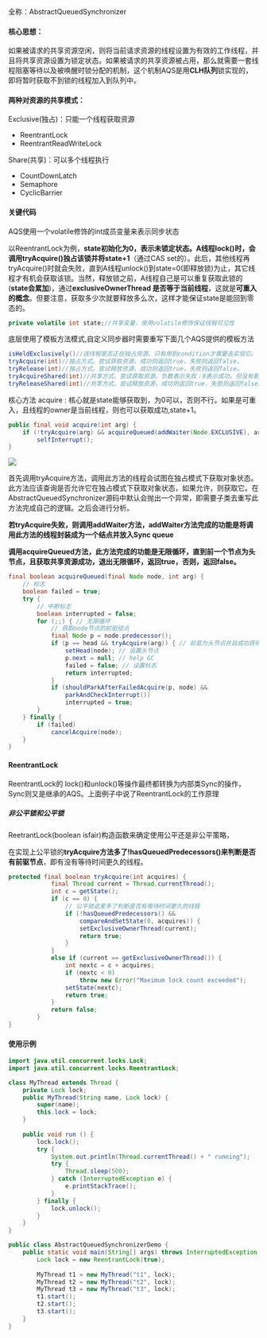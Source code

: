 全称：AbstractQueuedSynchronizer

#### 核心思想：

如果被请求的共享资源空闲，则将当前请求资源的线程设置为有效的工作线程，并且将共享资源设置为锁定状态。如果被请求的共享资源被占用，那么就需要一套线程阻塞等待以及被唤醒时锁分配的机制，这个机制AQS是用**CLH队列**锁实现的，即将暂时获取不到锁的线程加入到队列中。

#### 两种对资源的共享模式：

Exclusive(独占)：只能一个线程获取资源

- ReentrantLock
- ReentrantReadWriteLock

Share(共享)：可以多个线程执行

- CountDownLatch
- Semaphore
- CyclicBarrier

#### 关键代码

AQS使用一个volatile修饰的int成员变量来表示同步状态

以ReentrantLock为例，**state初始化为0，表示未锁定状态。A线程lock()时，会调用tryAcquire()独占该锁并将state+1**（通过CAS set的）。此后，其他线程再tryAcquire()时就会失败，直到A线程unlock()到state=0(即释放锁)为止，其它线程才有机会获取该锁。当然，释放锁之前，A线程自己是可以重复获取此锁的(**state会累加**)，通过**exclusiveOwnerThread 是否等于当前线程**，这就是**可重入的概念**。但要注意，获取多少次就要释放多么次，这样才能保证state是能回到零态的。

```java
private volatile int state;//共享变量，使用volatile修饰保证线程可见性
```

 底层使用了模板方法模式,自定义同步器时需要重写下面几个AQS提供的模板方法

```java
isHeldExclusively()//该线程是否正在独占资源。只有用到condition才需要去实现它。
tryAcquire(int)//独占方式。尝试获取资源，成功则返回true，失败则返回false。
tryRelease(int)//独占方式。尝试释放资源，成功则返回true，失败则返回false。
tryAcquireShared(int)//共享方式。尝试获取资源。负数表示失败；0表示成功，但没有剩余可用资源；正数表示成功，且有剩余资源。
tryReleaseShared(int)//共享方式。尝试释放资源，成功则返回true，失败则返回false。
```

核心方法 acquire : 核心就是state能够获取到，为0可以，否则不行。如果是可重入，且线程的owner是当前线程，则也可以获取成功,state+1。

```java
public final void acquire(int arg) {
    if (!tryAcquire(arg) && acquireQueued(addWaiter(Node.EXCLUSIVE), arg))
        selfInterrupt();
}
```

![](E:\学习资料\笔记\Java-Docs\image\aqs流程图.png)

首先调用tryAcquire方法，调用此方法的线程会试图在独占模式下获取对象状态。此方法应该查询是否允许它在独占模式下获取对象状态，如果允许，则获取它。在AbstractQueuedSynchronizer源码中默认会抛出一个异常，即需要子类去重写此方法完成自己的逻辑。之后会进行分析。

**若tryAcquire失败，则调用addWaiter方法，addWaiter方法完成的功能是将调用此方法的线程封装成为一个结点并放入Sync queue**

**调用acquireQueued方法，此方法完成的功能是无限循环，直到前一个节点为头节点，且获取共享资源成功，退出无限循环，返回true，否则，返回false。**

```java
final boolean acquireQueued(final Node node, int arg) {
    // 标志
    boolean failed = true;
    try {
        // 中断标志
        boolean interrupted = false;
        for (;;) { // 无限循环
            // 获取node节点的前驱结点
            final Node p = node.predecessor(); 
            if (p == head && tryAcquire(arg)) { // 前驱为头节点并且成功获得锁
                setHead(node); // 设置头节点
                p.next = null; // help GC
                failed = false; // 设置标志
                return interrupted; 
            }
            if (shouldParkAfterFailedAcquire(p, node) &&
                parkAndCheckInterrupt())
                interrupted = true;
        }
    } finally {
        if (failed)
            cancelAcquire(node);
    }
}
```



#### ReentrantLock

ReentrantLock的 lock()和unlock()等操作最终都转换为内部类Sync的操作，Sync则又是继承的AQS。上面例子中说了ReentrantLock的工作原理

##### 非公平锁和公平锁

ReetrantLock(boolean isfair)构造函数来确定使用公平还是非公平策略，

在实现上公平锁的**tryAcquire方法多了!hasQueuedPredecessors()来判断是否有前驱节点**，即有没有等待时间更久的线程。

```java
protected final boolean tryAcquire(int acquires) {
            final Thread current = Thread.currentThread();
            int c = getState();
            if (c == 0) {
                // 公平锁这里多了判断是否有等待时间更久的线程
                if (!hasQueuedPredecessors() &&
                    compareAndSetState(0, acquires)) {
                    setExclusiveOwnerThread(current);
                    return true;
                }
            }
            else if (current == getExclusiveOwnerThread()) {
                int nextc = c + acquires;
                if (nextc < 0)
                    throw new Error("Maximum lock count exceeded");
                setState(nextc);
                return true;
            }
            return false;
        }
}
```



#### 使用示例

```java
import java.util.concurrent.locks.Lock;
import java.util.concurrent.locks.ReentrantLock;

class MyThread extends Thread {
    private Lock lock;
    public MyThread(String name, Lock lock) {
        super(name);
        this.lock = lock;
    }
    
    public void run () {
        lock.lock();
        try {
            System.out.println(Thread.currentThread() + " running");
            try {
                Thread.sleep(500);
            } catch (InterruptedException e) {
                e.printStackTrace();
            }
        } finally {
            lock.unlock();
        }
    }
}

public class AbstractQueuedSynchronizerDemo {
    public static void main(String[] args) throws InterruptedException {
        Lock lock = new ReentrantLock(true);
        
        MyThread t1 = new MyThread("t1", lock);        
        MyThread t2 = new MyThread("t2", lock);
        MyThread t3 = new MyThread("t3", lock);
        t1.start();
        t2.start();    
        t3.start();
    }
}
```

